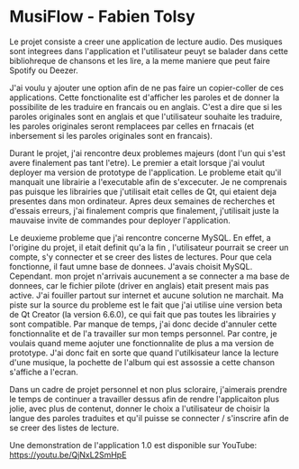 # MusiFlow - Fabien Tolsy

Le projet consiste a creer une application de lecture audio. Des musiques sont integrees dans l'application et l'utilisateur peuyt se balader dans cette bibliohreque de chansons et les lire, a la meme maniere que peut faire Spotify ou Deezer.

J'ai voulu y ajouter une option afin de ne pas faire un copier-coller de ces applications. Cette fonctionalite est d'afficher les paroles et de donner la possibilite de les traduire en francais ou en anglais. C'est a dire que si les paroles originales sont en anglais et que l'utilisateur souhaite les traduire, les paroles originales seront remplacees par celles en frnacais (et inbersement si les paroles originales sont en francais).

Durant le projet, j'ai rencontre deux problemes majeurs (dont l'un qui s'est avere finalement pas tant l'etre). 
Le premier a etait lorsque j'ai voulut deployer ma version de prototype de l'application. Le probleme etait qu'il manquait une librairie a l'executable afin de s'excecuter. Je ne comprenais pas puisque les librairies que j'utilisait etait celles de Qt, qui etaient deja presentes dans mon ordinateur. Apres deux semaines de recherches et d'essais erreurs, j'ai finalement compris que finalement, j'utilisait juste la mauvaise invite de commandes pour deployer l'application.

Le deuxieme probleme que j'ai rencontre concerne MySQL. En effet, a l'origine du projet, il etait definit qu'a la fin , l'utilisateur pourrait se creer un compte, s'y connecter et se creer des listes de lectures. Pour que cela fonctionne, il faut umne base de donnees. J'avais choisit MySQL. Cependant. mon projet n'arrivais aucunement a se connecter a ma base de donnees, car le fichier pilote (driver en anglais) etait present mais pas active. J'ai fouiller partout sur internet et aucune solution ne marchait. Ma piste sur la source du probleme est le fait que j'ai utilise uine version beta de Qt Creator (la version 6.6.0), ce qui fait que pas toutes les librairies y sont compatible. Par manque de temps, j'ai donc decide d'annuler cette fonctionnalite et de l'a travailler sur mon temps personnel. Par contre, je voulais quand meme aojuter une fonctionnalite de plus a ma version de prototype. J'ai donc fait en sorte que quand l'utilkisateur lance la lecture d'une musique, la pochette de l'album qui est assossie a cette chanson s'affiche a l'ecran.

Dans un cadre de projet personnel et non plus scloraire, j'aimerais prendre le temps de continuer a travailler dessus afin de rendre l'applicaiton plus jolie, avec plus de contenut, donner le choix a l'utilisateur de choisir la langue des paroles traduites et qu'il puisse se connecter / s'inscrire afin de se creer des listes de lecture.

Une demonstration de l'application 1.0 est disponible sur YouTube: https://youtu.be/QjNxL2SmHpE
